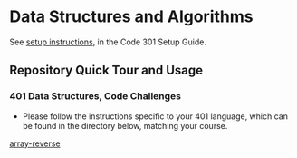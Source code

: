 # Data Structures and Algorithms

See [setup instructions](https://codefellows.github.io/setup-guide/code-301/3-code-challenges), in the Code 301 Setup Guide.

## Repository Quick Tour and Usage

### 401 Data Structures, Code Challenges

- Please follow the instructions specific to your 401 language, which can be found in the directory below, matching your course.

[array-reverse](javascript/401/array-reverse/README.md)
